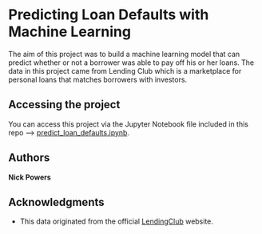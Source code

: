 # Predicting Loan Defaults with Machine Learning

The aim of this project was to build a machine learning model that can predict whether or not a borrower was able 
to pay off his or her loans. The data in this project came from Lending Club which is a marketplace for personal 
loans that matches borrowers with investors.

## Accessing the project

You can access this project via the Jupyter Notebook file included in this repo --> [predict_loan_defaults.ipynb](https://github.com/njpowers7915/predict_loan_defaults/blob/master/predict_loan_defaults.ipynb).

## Authors

**Nick Powers**

## Acknowledgments

* This data originated from the official [LendingClub](https://www.lendingclub.com/) website.
